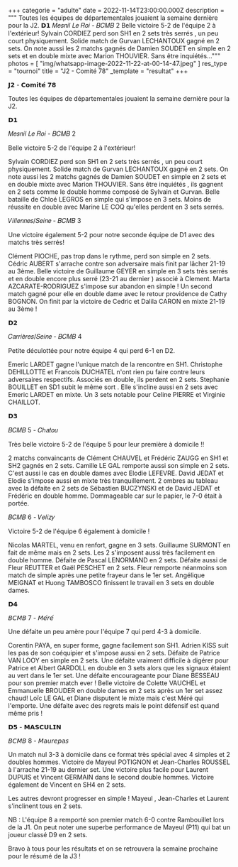 +++
categorie = "adulte"
date = 2022-11-14T23:00:00.000Z
description = """
Toutes les équipes de départementales jouaient la semaine dernière pour la J2.
𝗗𝟭
𝑀𝑒𝑠𝑛𝑖𝑙 𝐿𝑒 𝑅𝑜𝑖 - 𝐵𝐶𝑀𝐵 2
Belle victoire 5-2 de l'équipe 2 à l'extérieur!
Sylvain CORDIEZ perd son SH1 en 2 sets très serrés , un peu court physiquement. Solide match de Gurvan LECHANTOUX gagné en 2 sets. On note aussi les 2 matchs gagnés de Damien SOUDET en simple en 2 sets et en double mixte avec Marion THOUVIER. Sans être inquiétés..."""
photos = [ "img/whatsapp-image-2022-11-22-at-00-14-47.jpeg" ]
res_type = "tournoi"
title = "J2 - Comité 78"
_template = "resultat"
+++

𝗝𝟮 - 𝗖𝗼𝗺𝗶𝘁𝗲́ 𝟳𝟴

Toutes les équipes de départementales jouaient la semaine dernière pour la J2.

𝗗𝟭

𝑀𝑒𝑠𝑛𝑖𝑙 𝐿𝑒 𝑅𝑜𝑖 - 𝐵𝐶𝑀𝐵 2

Belle victoire 5-2 de l'équipe 2 à l'extérieur!

Sylvain CORDIEZ perd son SH1 en 2 sets très serrés , un peu court physiquement. Solide match de Gurvan LECHANTOUX gagné en 2 sets. On note aussi les 2 matchs gagnés de Damien SOUDET en simple en 2 sets et en double mixte avec Marion THOUVIER. Sans être inquiétés , ils gagnent en 2 sets comme le double homme composé de Sylvain et Gurvan. Belle bataille de Chloé LEGROS en simple qui s'impose en 3 sets. Moins de réussite en double avec Marine LE COQ qu'elles perdent en 3 sets serrés.

𝑉𝑖𝑙𝑙𝑒𝑛𝑛𝑒𝑠/𝑆𝑒𝑖𝑛𝑒 - 𝐵𝐶𝑀𝐵 3

Une victoire également 5-2 pour notre seconde équipe de D1 avec des matchs très serrés!

Clément PIOCHE, pas trop dans le rythme, perd son simple en 2 sets. Cédric AUBERT s'arrache contre son adversaire mais finit par lâcher 21-19 au 3ème. Belle victoire de Guillaume GEYER en simple en 3 sets très serrés et en double encore plus serré (23-21 au dernier ) associé à Clement. Marta AZCARATE-RODRIGUEZ s'impose sur abandon en simple ! Un second match gagné pour elle en double dame avec le retour providence de Cathy BOGNON. On finit par la victoire de Cedric et Dalila CARON en mixte 21-19 au 3ème !

𝗗𝟮

𝐶𝑎𝑟𝑟𝑖𝑒̀𝑟𝑒𝑠/𝑆𝑒𝑖𝑛𝑒 - 𝐵𝐶𝑀𝐵 4

Petite déculottée pour notre équipe 4 qui perd 6-1 en D2.

Emeric LARDET gagne l'unique match de la rencontre en SH1. Christophe DEHILLOTTE et Francois DUCHATEL n'ont rien pu faire contre leurs adversaires respectifs. Associés en double, ils perdent en 2 sets. Stephanie BOUILLET en SD1 subit le même sort . Elle s'incline aussi en 2 sets avec Emeric LARDET en mixte. Un 3 sets notable pour Celine PIERRE et Virginie CHAILLOT.

𝗗𝟯

𝐵𝐶𝑀𝐵 5 - 𝐶ℎ𝑎𝑡𝑜𝑢

Très belle victoire 5-2 de l'équipe 5 pour leur première à domicile !!

2 matchs convaincants de Clément CHAUVEL et Frédéric ZAUGG en SH1 et SH2 gagnés en 2 sets. Camille LE GAL remporte aussi son simple en 2 sets. C'est aussi le cas en double dames avec Elodie LEFEVRE. David JEDAT et Elodie s'impose aussi en mixte très tranquillement. 2 ombres au tableau avec la défaite en 2 sets de Sébastien BUCZYNSKI et de David JEDAT et Frédéric en double homme. Dommageable car sur le papier, le 7-0 était à portée.

𝐵𝐶𝑀𝐵 6 - 𝑉𝑒𝑙𝑖𝑧𝑦

Victoire 5-2 de l'équipe 6 également à domicile !

Nicolas MARTEL, venu en renfort, gagne en 3 sets. Guillaume SURMONT en fait de même mais en 2 sets. Les 2 s'imposent aussi très facilement en double homme. Défaite de Pascal LENORMAND en 2 sets. Défaite aussi de Fleur REUTTER et Gaël PESCHET en 2 sets. Fleur remporte néanmoins son match de simple après une petite frayeur dans le 1er set. Angélique MEIGNAT et Huong TAMBOSCO finissent le travail en 3 sets en double dames.

 𝗗𝟰

𝘉𝘊𝘔𝘉 7 - 𝘔𝘦́𝘳𝘦́

Une défaite un peu amère pour l'équipe 7 qui perd 4-3 à domicile.

Corentin PAYA, en super forme, gagne facilement son SH1. Adrien KISS suit les pas de son coéquipier et s'impose aussi en 2 sets. Défaite de Patrice VAN LOOY en simple en 2 sets. Une défaite vraiment difficile à digérer pour Patrice et Albert GARDOLL en double en 3 sets alors que les signaux étaient au vert dans le 1er set. Une défaite encourageante pour Diane BESSEAU pour son premier match ever ! Belle victoire de Colette VAUCHEL et Emmanuelle BROUDER en double dames en 2 sets après un 1er set assez chaud! Loïc LE GAL et Diane disputent le mixte mais c'est Méré qui l'emporte. Une défaite avec des regrets mais le point défensif est quand même pris !

𝗗𝟱 - 𝗠𝗔𝗦𝗖𝗨𝗟𝗜𝗡

𝘉𝘊𝘔𝘉 8 - 𝘔𝘢𝘶𝘳𝘦𝘱𝘢𝘴

Un match nul 3-3 à domicile dans ce format très spécial avec 4 simples et 2 doubles hommes. Victoire de Mayeul POTIGNON et Jean-Charles ROUSSEL à l'arrache 21-19 au dernier set. Une victoire plus facile pour Laurent DUPUIS et Vincent GERMAIN dans le second double hommes. Victoire également de Vincent en SH4 en 2 sets.

Les autres devront progresser en simple ! Mayeul , Jean-Charles et Laurent s'inclinent tous en 2 sets.

NB : L'équipe 8 a remporté son premier match 6-0 contre Rambouillet lors de la J1. On peut noter une superbe performance de Mayeul (P11) qui bat un joueur classé D9 en 2 sets.

Bravo à tous pour les résultats et on se retrouvera la semaine prochaine pour le résumé de la J3 !
